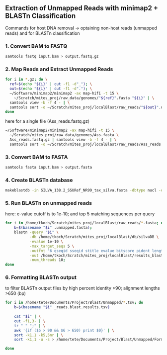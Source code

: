 
## Extraction of Unmapped Reads with minimap2 + BLASTn Classification

Commands for host DNA removal -> optaining non-host reads (unmapped reads) and for BLASTn classification 

### 1. Convert BAM to FASTQ

```bash
samtools fastq input.bam > output.fastq.gz
```

### 2. Map Reads and Extract Unmapped Reads

```bash
for i in *.gz; do \
  ref=$(echo "${i}" | cut -f1 -d"_"); \
  out=$(echo "${i}" | cut -f1 -d"."); \
  ~/Software/minimap2/minimap2 -ax map-hifi -t 15 \
    ~/Scratch/mites_proj/raw_data/genomes/"${ref}".fasta "${i}" | \
  samtools view -b -f 4 - | \
  samtools sort -o ~/Scratch/mites_proj/localBlast/raw_reads/"${out}".unmapped.bam; \
done
```

here for a single file (Ass_reads.fastq.gz) 

```bash
~/Software/minimap2/minimap2 -ax map-hifi -t 15 \
  ~/Scratch/mites_proj/raw_data/genomes/Ass.fasta \
  Ass_reads.fastq.gz | samtools view -b -f 4 - | \
  samtools sort -o ~/Scratch/mites_proj/localBlast/raw_reads/Ass_reads.unmapped.bam
```

### 3. Convert BAM to FASTA
```bash
samtools fasta input.bam > output.fasta
```

### 4. Create BLASTn database 

```bash
makeblastdb -in SILVA_138.2_SSURef_NR99_tax_silva.fasta -dbtype nucl -out silvaDB
```

### 5. Run BLASTn on unmapped reads 

here: e-value cutoff is to 1e-10; and top 5 matching sequences per query 
```bash
for i in /home/tkoch/Scratch/mites_proj/localBlast/raw_reads/*.fasta; do
    b=$(basename "$i" .unmapped.fasta);
    blastn -query "$i" \
           -db /home/tkoch/Scratch/mites_proj/localBlast/db/silvaDB \
           -evalue 1e-10 \
           -max_target_seqs 5 \
           -outfmt "6 qseqid sseqid stitle evalue bitscore pident length mismatch gapopen qstart qend sstart send" \
           -out /home/tkoch/Scratch/mites_proj/localBlast/results_blast/unmapped_blast/"$b".blast.results \
           -num_threads 10;
done
```

### 6. Formatting BLASTn output 

to filter BLASTn output files by high percent identity >90; alignment lengths >650 (bp) 
```bash
for i in /home/tete/Documents/Project/Blast/Unmapped/*.tsv; do 
    b=$(basename "$i" _reads.blast.results.tsv)
    
    cat "$i" | \
    cut -f1,3- | \
    tr " " ";" | \
    awk '{if ($5 > 90 && $6 > 650) print $0}' | \
    sort -k1,1 -k5,5nr | \
    sort -k1,1 -u -s > /home/tete/Documents/Project/Blast/Unmapped/Formatted/"$b"_formatted_unmapped.txt

done
```

